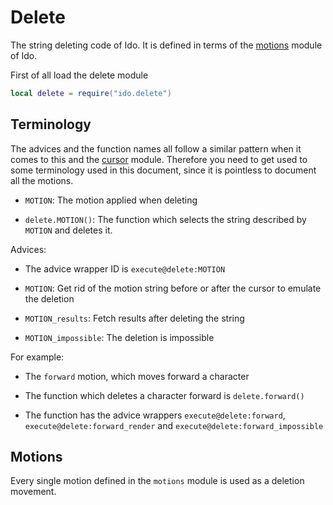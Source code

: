 # Delete
The string deleting code of Ido. It is defined in terms of the [motions](motions.md) module of Ido.

First of all load the delete module

```lua
local delete = require("ido.delete")
```

## Terminology
The advices and the function names all follow a similar pattern when it comes to this and the [cursor](cursor.md) module. Therefore you need to get used to some terminology used in this document, since it is pointless to document all the motions.

- `MOTION`: The motion applied when deleting

- `delete.MOTION()`: The function which selects the string described by `MOTION` and deletes it.

Advices:

- The advice wrapper ID is `execute@delete:MOTION`

- `MOTION`: Get rid of the motion string before or after the cursor to emulate the deletion

- `MOTION_results`: Fetch results after deleting the string

- `MOTION_impossible`: The deletion is impossible

For example:

- The `forward` motion, which moves forward a character

- The function which deletes a character forward is `delete.forward()`

- The function has the advice wrappers `execute@delete:forward`, `execute@delete:forward_render` and `execute@delete:forward_impossible`

## Motions
Every single motion defined in the `motions` module is used as a deletion movement.
